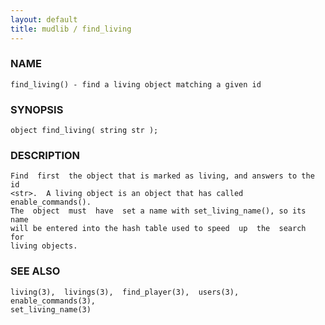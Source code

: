 ```yaml
---
layout: default
title: mudlib / find_living
---
```


### NAME

    find_living() - find a living object matching a given id

### SYNOPSIS

    object find_living( string str );

### DESCRIPTION

    Find  first  the object that is marked as living, and answers to the id
    <str>.  A living object is an object that has called enable_commands().
    The  object  must  have  set a name with set_living_name(), so its name
    will be entered into the hash table used to speed  up  the  search  for
    living objects.

### SEE ALSO

    living(3),  livings(3),  find_player(3),  users(3), enable_commands(3),
    set_living_name(3)

